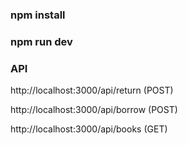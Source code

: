 ### npm install

### npm run dev

### API

http://localhost:3000/api/return (POST)

http://localhost:3000/api/borrow (POST)

http://localhost:3000/api/books (GET)